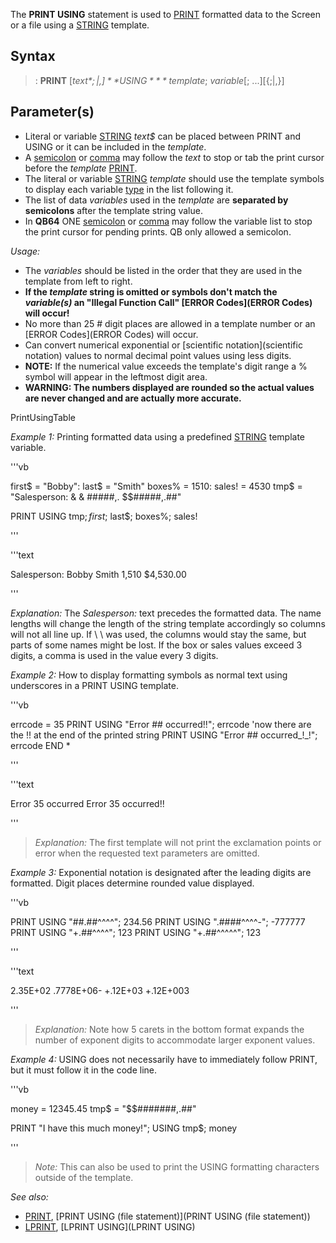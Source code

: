 The **PRINT USING** statement is used to [PRINT](PRINT) formatted data to the Screen or a file using a [STRING](STRING) template.


## Syntax

> : **PRINT** [*text$*{;|,}] **USING** *template$*; *variable*[; ...][{;|,}]


## Parameter(s)

* Literal or variable [STRING](STRING) *text$* can be placed between PRINT and USING or it can be included in the *template*.
* A [semicolon](semicolon) or [comma](comma) may follow the *text* to stop or tab the print cursor before the *template* [PRINT](PRINT).
* The literal or variable [STRING](STRING) *template* should use the template symbols to display each variable [type](type) in the list following it.
* The list of data *variables* used in the *template* are **separated by semicolons** after the template string value. 
* In **QB64** ONE [semicolon](semicolon) or [comma](comma) may follow the variable list to stop the print cursor for pending prints. QB only allowed a semicolon.


*Usage:*
* The *variables* should be listed in the order that they are used in the template from left to right.
* **If the *template* string is omitted or symbols don't match the *variable(s)* an "Illegal Function Call" [ERROR Codes](ERROR Codes) will occur!**
* No more than 25 # digit places are allowed in a template number or an [ERROR Codes](ERROR Codes) will occur.
* Can convert numerical exponential or [scientific notation](scientific notation) values to normal decimal point values using less digits.
* **NOTE:** If the numerical value exceeds the template's digit range a % symbol will appear in the leftmost digit area.
* **WARNING: The numbers displayed are rounded so the actual values are never changed and are actually more accurate.**


PrintUsingTable


*Example 1:* Printing formatted data using a predefined [STRING](STRING) template variable.

'''vb

first$ = "Bobby": last$ = "Smith"
boxes% = 1510: sales! = 4530
tmp$ = "Salesperson: & &  #####,.   $$#####,.##"

PRINT USING tmp$; first$; last$; boxes%; sales!

''' 

'''text

Salesperson: Bobby Smith  1,510  $4,530.00

'''

*Explanation:* The *Salesperson:* text precedes the formatted data. The name lengths will change the length of the string template accordingly so columns will not all line up. If \  \ was used, the columns would stay the same, but parts of some names might be lost. If the box or sales values exceed 3 digits, a comma is used in the value every 3 digits.


*Example 2:* How to display formatting symbols as normal text using underscores in a PRINT USING template.

'''vb

errcode = 35
PRINT USING "Error ## occurred!!"; errcode
'now there are the !! at the end of the printed string
PRINT USING "Error ## occurred_!_!"; errcode
END *

'''

'''text

Error 35 occurred
Error 35 occurred!!

'''
 
>  *Explanation:* The first template will not print the exclamation points or error when the requested text parameters are omitted.


*Example 3:* Exponential notation is designated after the leading digits are formatted. Digit places determine rounded value displayed.

'''vb

PRINT USING "##.##^^^^"; 234.56
PRINT USING ".####^^^^-"; -777777
PRINT USING "+.##^^^^"; 123
PRINT USING "+.##^^^^^"; 123 

'''

'''text

 2.35E+02
.7778E+06-
+.12E+03
+.12E+003

'''

>  *Explanation:* Note how 5 carets in the bottom format expands the number of exponent digits to accommodate larger exponent values. 


*Example 4:* USING does not necessarily have to immediately follow PRINT, but it must follow it in the code line.

'''vb

money = 12345.45
tmp$ = "$$#######,.##"

PRINT "I have this much money!"; USING tmp$; money 

'''
>  *Note:* This can also be used to print the USING formatting characters outside of the template.


*See also:* 
* [PRINT](PRINT), [PRINT USING (file statement)](PRINT USING (file statement))
* [LPRINT](LPRINT), [LPRINT USING](LPRINT USING)




